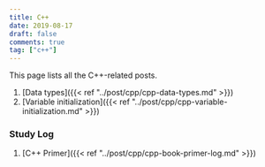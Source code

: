 ```yaml
---
title: C++
date: 2019-08-17
draft: false
comments: true
tag: ["c++"]
---
```


This page lists all the C++-related posts.

1. [Data types]({{< ref "../post/cpp/cpp-data-types.md" >}})
2. [Variable initialization]({{< ref "../post/cpp/cpp-variable-initialization.md" >}})

### Study Log

1. [C++ Primer]({{< ref "../post/cpp/cpp-book-primer-log.md" >}})
